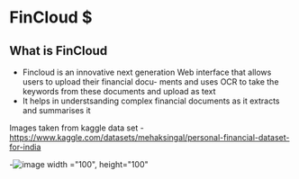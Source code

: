 # FinCloud $
## What is FinCloud
- Fincloud is an innovative next generation Web interface that allows users to upload their financial docu- ments and uses OCR to take the keywords from these documents and upload as text
- It helps in understsanding complex financial documents as it extracts and summarises it

Images taken from kaggle data set
-https://www.kaggle.com/datasets/mehaksingal/personal-financial-dataset-for-india

-![image](https://github.com/user-attachments/assets/7ab62621-faac-4580-8dd5-56f0acf53c01) width ="100", height="100"



